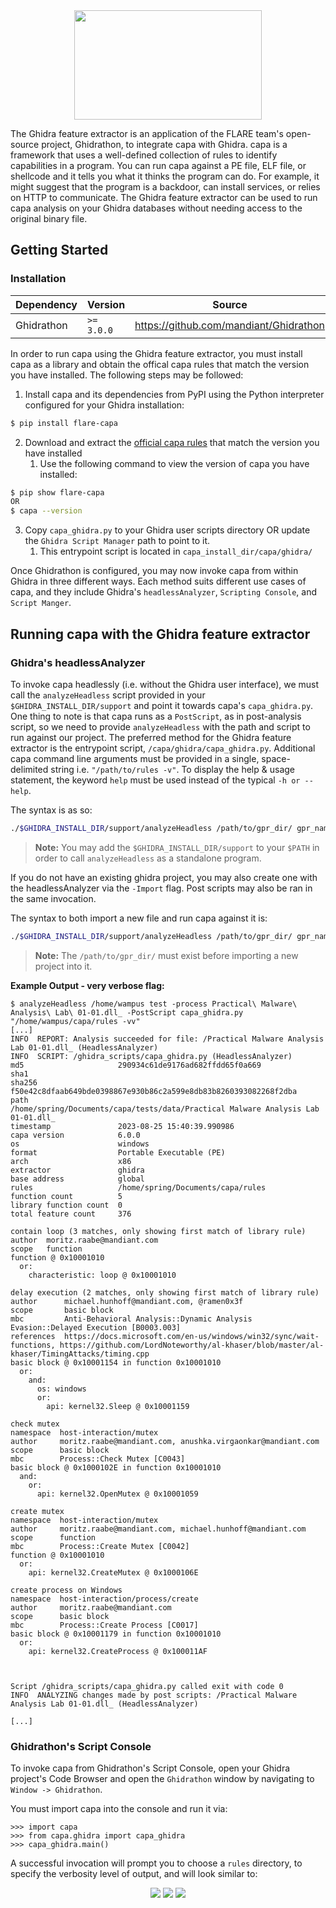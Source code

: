 <div align="center">
    <img src="/doc/img/ghidra_backend_logo.png" width=300 height=175>
</div>

The Ghidra feature extractor is an application of the FLARE team's open-source project, Ghidrathon, to integrate capa with Ghidra. capa is a framework that uses a well-defined collection of rules to identify capabilities in a program. You can run capa against a PE file, ELF file, or shellcode and it tells you what it thinks the program can do. For example, it might suggest that the program is a backdoor, can install services, or relies on HTTP to communicate. The Ghidra feature extractor can be used to run capa analysis on your Ghidra databases without needing access to the original binary file.

## Getting Started

### Installation

| Dependency | Version | Source |
|------------|---------|--------|
| Ghidrathon | `>= 3.0.0` | https://github.com/mandiant/Ghidrathon |

In order to run capa using the Ghidra feature extractor, you must install capa as a library and obtain the offical capa rules that match the version you have installed. The following steps may be followed:

1. Install capa and its dependencies from PyPI using the Python interpreter configured for your Ghidra installation:
```bash
$ pip install flare-capa
```

2. Download and extract the [official capa rules](https://github.com/mandiant/capa-rules/releases) that match the version you have installed
   1. Use the following command to view the version of capa you have installed:
```bash
$ pip show flare-capa
OR
$ capa --version
```

3. Copy `capa_ghidra.py` to your Ghidra user scripts directory OR update the `Ghidra Script Manager` path to point to it.
   1. This entrypoint script is located in `capa_install_dir/capa/ghidra/`

Once Ghidrathon is configured, you may now invoke capa from within Ghidra in three different ways. Each method suits different use cases of capa, and they include Ghidra's `headlessAnalyzer`, `Scripting Console`, and `Script Manger`.

## Running capa with the Ghidra feature extractor

### Ghidra's headlessAnalyzer

To invoke capa headlessly (i.e. without the Ghidra user interface), we must call the `analyzeHeadless` script provided in your `$GHIDRA_INSTALL_DIR/support` and point it towards capa's `capa_ghidra.py`. One thing to note is that capa runs as a `PostScript`, as in post-analysis script, so we need to provide `analyzeHeadless` with the path and script to run against our project. The preferred method for the Ghidra feature extractor is the entrypoint script, `/capa/ghidra/capa_ghidra.py`. Additional capa command line arguments must be provided in a single, space-delimited string i.e. `"/path/to/rules -v"`. To display the help & usage statement, the keyword `help` must be used instead of the typical `-h or --help`.

The syntax is as so:
```bash
./$GHIDRA_INSTALL_DIR/support/analyzeHeadless /path/to/gpr_dir/ gpr_name -process sample_name.exe_ -ScriptPath /path/to/capa_install/capa/ghidra -PostScript capa_ghidra.py "/path/to/rules/"
```
> **Note:** You may add the `$GHIDRA_INSTALL_DIR/support` to your `$PATH` in order to call `analyzeHeadless` as a standalone program.

If you do not have an existing ghidra project, you may also create one with the headlessAnalyzer via the `-Import` flag. Post scripts may also be ran in the same invocation.

The syntax to both import a new file and run capa against it is:
```bash
./$GHIDRA_INSTALL_DIR/support/analyzeHeadless /path/to/gpr_dir/ gpr_name -Import /path/to/sample_name.exe_ -ScriptPath /path/to/capa_install/capa/ghidra -PostScript capa_ghidra.py "/path/to/rules/"
```
> **Note:** The `/path/to/gpr_dir/` must exist before importing a new project into it.

**Example Output - very verbose flag:**
```
$ analyzeHeadless /home/wampus test -process Practical\ Malware\ Analysis\ Lab\ 01-01.dll_ -PostScript capa_ghidra.py "/home/wampus/capa/rules -vv"
[...]
INFO  REPORT: Analysis succeeded for file: /Practical Malware Analysis Lab 01-01.dll_ (HeadlessAnalyzer)  
INFO  SCRIPT: /ghidra_scripts/capa_ghidra.py (HeadlessAnalyzer)  
md5                     290934c61de9176ad682ffdd65f0a669                                                                                                                                                                                                   
sha1
sha256                  f50e42c8dfaab649bde0398867e930b86c2a599e8db83b8260393082268f2dba
path                    /home/spring/Documents/capa/tests/data/Practical Malware Analysis Lab 01-01.dll_
timestamp               2023-08-25 15:40:39.990986
capa version            6.0.0
os                      windows
format                  Portable Executable (PE)
arch                    x86
extractor               ghidra
base address            global
rules                   /home/spring/Documents/capa/rules
function count          5
library function count  0
total feature count     376

contain loop (3 matches, only showing first match of library rule)
author  moritz.raabe@mandiant.com
scope   function
function @ 0x10001010
  or:
    characteristic: loop @ 0x10001010

delay execution (2 matches, only showing first match of library rule)
author      michael.hunhoff@mandiant.com, @ramen0x3f
scope       basic block
mbc         Anti-Behavioral Analysis::Dynamic Analysis Evasion::Delayed Execution [B0003.003]
references  https://docs.microsoft.com/en-us/windows/win32/sync/wait-functions, https://github.com/LordNoteworthy/al-khaser/blob/master/al-khaser/TimingAttacks/timing.cpp
basic block @ 0x10001154 in function 0x10001010
  or:
    and:
      os: windows
      or:
        api: kernel32.Sleep @ 0x10001159

check mutex
namespace  host-interaction/mutex
author     moritz.raabe@mandiant.com, anushka.virgaonkar@mandiant.com
scope      basic block
mbc        Process::Check Mutex [C0043]
basic block @ 0x1000102E in function 0x10001010
  and:
    or:
      api: kernel32.OpenMutex @ 0x10001059

create mutex
namespace  host-interaction/mutex
author     moritz.raabe@mandiant.com, michael.hunhoff@mandiant.com
scope      function
mbc        Process::Create Mutex [C0042]
function @ 0x10001010
  or:
    api: kernel32.CreateMutex @ 0x1000106E

create process on Windows
namespace  host-interaction/process/create
author     moritz.raabe@mandiant.com
scope      basic block
mbc        Process::Create Process [C0017]
basic block @ 0x10001179 in function 0x10001010
  or:
    api: kernel32.CreateProcess @ 0x100011AF



Script /ghidra_scripts/capa_ghidra.py called exit with code 0
INFO  ANALYZING changes made by post scripts: /Practical Malware Analysis Lab 01-01.dll_ (HeadlessAnalyzer)  

[...]
```

### Ghidrathon's Script Console

To invoke capa from Ghidrathon's Script Console, open your Ghidra project's Code Browser and open the `Ghidrathon` window by navigating to `Window -> Ghidrathon`.

You must import capa into the console and run it via:

```python3
>>> import capa
>>> from capa.ghidra import capa_ghidra 
>>> capa_ghidra.main()
```

A successful invocation will prompt you to choose a `rules` directory, to specify the verbosity level of output, and will look similar to:

<div align="center">
    <img src="/doc/img/ghidrathon_console.png">
    <img src="/doc/img/ghidra_verbosity.png">
    <img src="/doc/img/ghidra_console_output.png">
</div>

